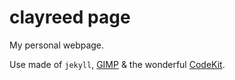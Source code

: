 clayreed page
=============

My personal webpage.

Use made of `jekyll`, [GIMP][] & the wonderful [CodeKit][].



[GIMP]: http://en.wikipedia.org/wiki/GIMP "GIMP Wikipedia article"
[CodeKit]: https://incident57.com/codekit/ "CodeKit offical page"
